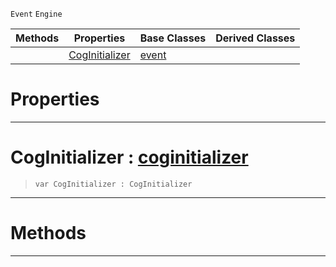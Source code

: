  `Event` `Engine`



|Methods|Properties|Base Classes|Derived Classes|
|---|---|---|---|
| |[ CogInitializer](https://plasmaengine.github.io/PlasmaDocs/Plasma1/C++/code_reference/class_reference/coginitializerevent.markdown#coginitializer-plasma-engi)|[event](https://plasmaengine.github.io/PlasmaDocs/Plasma1/C++/code_reference/class_reference/event.markdown)| |


 #  Properties


---  
 #  CogInitializer : [coginitializer](https://plasmaengine.github.io/PlasmaDocs/Plasma1/C++/code_reference/class_reference/coginitializer.markdown)

> 
> ``` lang=cpp, name=Lightning
> var CogInitializer : CogInitializer


---  
 #  Methods


---  
 

 